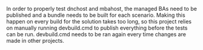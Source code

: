 In order to properly test dnchost and mbahost,
the managed BAs need to be published and a bundle needs to be built for each scenario.
Making this happen on every build for the solution takes too long,
so this project relies on manually running devbuild.cmd to publish everything before the tests can be run.
devbuild.cmd needs to be ran again every time changes are made in other projects.